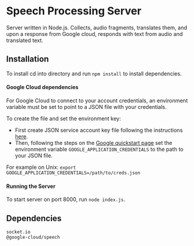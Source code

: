# Speech Processing Server

Server written in Node.js. Collects, audio fragments, translates them, and upon a response from Google cloud, responds with text from audio and translated text.


## Installation

To install cd into directory and run `npm install` to install dependencies.

#### Google Cloud dependencies

For Google Cloud to connect to your account credentials, an environment variable must be set to point to a JSON file with your credentials.

To create the file and set the environment key:

*  First create JSON service account key file following the instructions [here](https://support.google.com/a/answer/7378726?hl=en).
*  Then, following the steps on the [Google quickstart page](https://cloud.google.com/speech-to-text/docs/quickstart-client-libraries?authuser=1) set the environment variable `GOOGLE_APPLICATION_CREDENTIALS` to the path to your JSON file.

For example on Unix:
```export GOOGLE_APPLICATION_CREDENTIALS=/path/to/creds.json```


#### Running the Server

To start server on port 8000, run `node index.js`.


## Dependencies
    socket.io
    @google-cloud/speech
